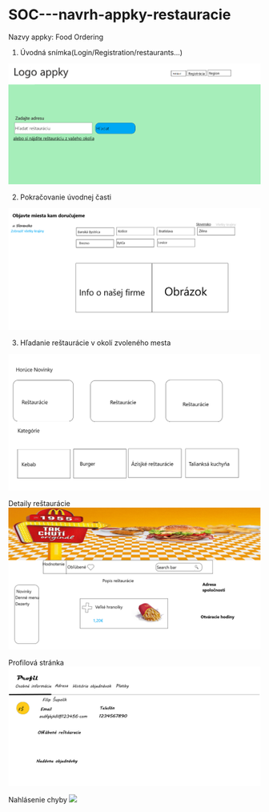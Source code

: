 # SOC---navrh-appky-restauracie
Nazvy appky: Food Ordering
1. Úvodná snímka(Login/Registration/restaurants...)
<img src="https://github.com/filipsupolik/SOC---navrh-appky-restauracie/blob/master/Návrh SOČ stránky.png">

2. Pokračovanie úvodnej časti
<img src="https://github.com/filipsupolik/SOC---navrh-appky-restauracie/blob/master/2. časť hlavnej stránky.png">

3. Hľadanie reštaurácie v okolí zvoleného mesta
<img src="https://github.com/filipsupolik/SOC---navrh-appky-restauracie/blob/master/Obrázok appky.png">

Detaily reštaurácie
<img src="https://github.com/filipsupolik/SOC---navrh-appky-restauracie/blob/master/Detail reštaurácie-1.png">

Profilová stránka
<img src="https://github.com/filipsupolik/SOC---navrh-appky-restauracie/blob/master/Profilová stránka.png">

Nahlásenie chyby
<img src="https://github.com/filipsupolik/SOC---navrh-appky-restauracie/blob/master/Formulár hlásenia chýb.png">
